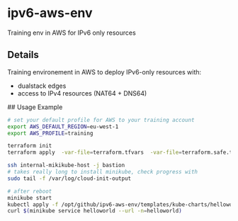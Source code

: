 # ipv6-aws-env

Training env in AWS for IPv6 only resources

## Details

Training environement in AWS to deploy IPv6-only resources with:
- dualstack edges
- access to IPv4 resources (NAT64 + DNS64)

## Usage Example

```bash
# set your default profile for AWS to your training account
export AWS_DEFAULT_REGION=eu-west-1
export AWS_PROFILE=training

terraform init
terraform apply  -var-file=terraform.tfvars  -var-file=terraform.safe.tfvars

ssh internal-mikikube-host -j bastion
# takes really long to install minikube, check progress with
sudo tail -f /var/log/cloud-init-output

# after reboot
minikube start
kubectl apply -f /opt/github/ipv6-aws-env/templates/kube-charts/helloworld/
curl $(minikube service helloworld --url -n=helloworld)
```